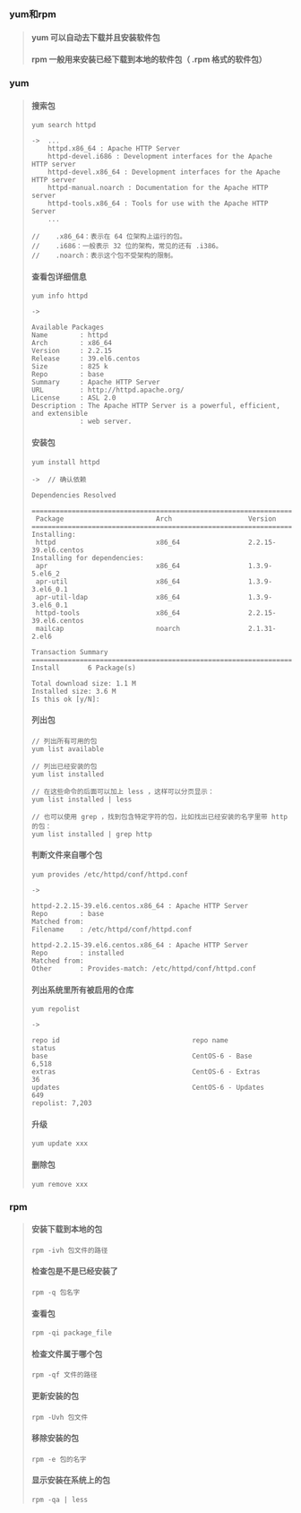 ### yum和rpm

> #### yum 可以自动去下载并且安装软件包
>
> #### rpm 一般用来安装已经下载到本地的软件包（ .rpm 格式的软件包）

### yum

> #### 搜索包
>
> ```
> yum search httpd
>
> ->  ...
>     httpd.x86_64 : Apache HTTP Server
>     httpd-devel.i686 : Development interfaces for the Apache HTTP server
>     httpd-devel.x86_64 : Development interfaces for the Apache HTTP server
>     httpd-manual.noarch : Documentation for the Apache HTTP server
>     httpd-tools.x86_64 : Tools for use with the Apache HTTP Server
>     ...
>     
> //    .x86_64：表示在 64 位架构上运行的包。
> //    .i686：一般表示 32 位的架构，常见的还有 .i386。
> //    .noarch：表示这个包不受架构的限制。
> ```
>
> #### 查看包详细信息
>
> ```
> yum info httpd
>
> ->  
>
> Available Packages
> Name        : httpd
> Arch        : x86_64
> Version     : 2.2.15
> Release     : 39.el6.centos
> Size        : 825 k
> Repo        : base
> Summary     : Apache HTTP Server
> URL         : http://httpd.apache.org/
> License     : ASL 2.0
> Description : The Apache HTTP Server is a powerful, efficient, and extensible
>             : web server.
> ```
>
> #### 安装包
>
> ```
> yum install httpd
>
> ->  // 确认依赖
>
> Dependencies Resolved
>
> ===============================================================================
>  Package                       Arch                   Version                  
> ===============================================================================
> Installing:
>  httpd                         x86_64                 2.2.15-39.el6.centos      
> Installing for dependencies:
>  apr                           x86_64                 1.3.9-5.el6_2             
>  apr-util                      x86_64                 1.3.9-3.el6_0.1           
>  apr-util-ldap                 x86_64                 1.3.9-3.el6_0.1           
>  httpd-tools                   x86_64                 2.2.15-39.el6.centos      
>  mailcap                       noarch                 2.1.31-2.el6              
>
> Transaction Summary
> ================================================================================
> Install       6 Package(s)
>
> Total download size: 1.1 M
> Installed size: 3.6 M
> Is this ok [y/N]:
> ```
>
> #### 列出包
>
> ```
> // 列出所有可用的包
> yum list available
>
> // 列出已经安装的包
> yum list installed
>
> // 在这些命令的后面可以加上 less ，这样可以分页显示：
> yum list installed | less
>
> // 也可以使用 grep ，找到包含特定字符的包，比如找出已经安装的名字里带 http 的包：
> yum list installed | grep http
> ```
>
> #### 判断文件来自哪个包
>
> ```
> yum provides /etc/httpd/conf/httpd.conf
>
> ->
>
> httpd-2.2.15-39.el6.centos.x86_64 : Apache HTTP Server
> Repo        : base
> Matched from:
> Filename    : /etc/httpd/conf/httpd.conf
>
> httpd-2.2.15-39.el6.centos.x86_64 : Apache HTTP Server
> Repo        : installed
> Matched from:
> Other       : Provides-match: /etc/httpd/conf/httpd.conf
> ```
>
> #### 列出系统里所有被启用的仓库
>
> ```
> yum repolist
>
> ->
>
> repo id                                 repo name                                status
> base                                    CentOS-6 - Base                          6,518
> extras                                  CentOS-6 - Extras                        36
> updates                                 CentOS-6 - Updates                       649
> repolist: 7,203
> ```
>
> #### 升级
>
> ```
> yum update xxx
> ```
>
> #### 删除包
>
> ```
> yum remove xxx
> ```

### rpm

> #### 安装下载到本地的包
>
> ```
> rpm -ivh 包文件的路径
> ```
>
> #### 检查包是不是已经安装了
>
> ```
> rpm -q 包名字
> ```
>
> #### 查看包
>
> ```
> rpm -qi package_file
> ```
>
> #### 检查文件属于哪个包
>
> ```
> rpm -qf 文件的路径
> ```
>
> #### 更新安装的包
>
> ```
> rpm -Uvh 包文件
> ```
>
> #### 移除安装的包
>
> ```
> rpm -e 包的名字
> ```
>
> #### 显示安装在系统上的包
>
> ```
> rpm -qa | less
> ```





